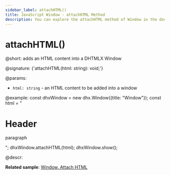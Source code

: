 ```yaml
---
sidebar_label: attachHTML()
title: JavaScript Window - attachHTML Method 
description: You can explore the attachHTML method of Window in the documentation of the DHTMLX JavaScript UI library. Browse developer guides and API reference, try out code examples and live demos, and download a free 30-day evaluation version of DHTMLX Suite.
---
```


# attachHTML()

@short: adds an HTML content into a DHTMLX Window

@signature: {'attachHTML(html: string): void;'}

@params:
- `html: string` - an HTML content to be added into a window

@example:
const dhxWindow = new dhx.Window({title: "Window"});
const html = "<h1>Header</h1><p>paragraph</p>";
dhxWindow.attachHTML(html);
dhxWindow.show();

@descr:

**Related sample**: [Window. Attach HTML](https://snippet.dhtmlx.com/6uelt44m)

[comment]: # (@related: window/how_to_start.md window/usage.md#attaching-content)

